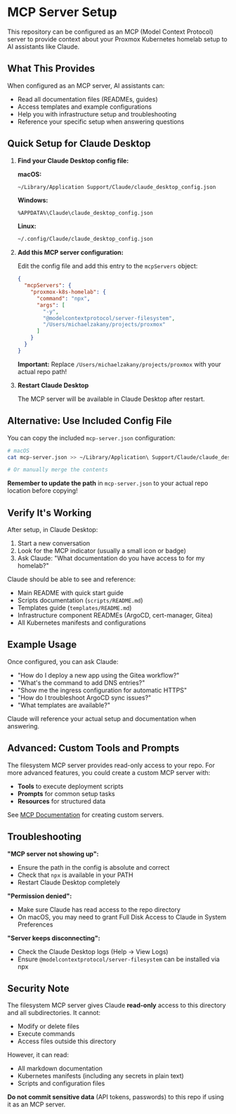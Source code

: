 # MCP Server Setup

This repository can be configured as an MCP (Model Context Protocol) server to provide context about your Proxmox Kubernetes homelab setup to AI assistants like Claude.

## What This Provides

When configured as an MCP server, AI assistants can:
- Read all documentation files (READMEs, guides)
- Access templates and example configurations
- Help you with infrastructure setup and troubleshooting
- Reference your specific setup when answering questions

## Quick Setup for Claude Desktop

1. **Find your Claude Desktop config file:**

   **macOS:**
   ```bash
   ~/Library/Application Support/Claude/claude_desktop_config.json
   ```

   **Windows:**
   ```
   %APPDATA%\Claude\claude_desktop_config.json
   ```

   **Linux:**
   ```bash
   ~/.config/Claude/claude_desktop_config.json
   ```

2. **Add this MCP server configuration:**

   Edit the config file and add this entry to the `mcpServers` object:

   ```json
   {
     "mcpServers": {
       "proxmox-k8s-homelab": {
         "command": "npx",
         "args": [
           "-y",
           "@modelcontextprotocol/server-filesystem",
           "/Users/michaelzakany/projects/proxmox"
         ]
       }
     }
   }
   ```

   **Important:** Replace `/Users/michaelzakany/projects/proxmox` with your actual repo path!

3. **Restart Claude Desktop**

   The MCP server will be available in Claude Desktop after restart.

## Alternative: Use Included Config File

You can copy the included `mcp-server.json` configuration:

```bash
# macOS
cat mcp-server.json >> ~/Library/Application\ Support/Claude/claude_desktop_config.json

# Or manually merge the contents
```

**Remember to update the path** in `mcp-server.json` to your actual repo location before copying!

## Verify It's Working

After setup, in Claude Desktop:
1. Start a new conversation
2. Look for the MCP indicator (usually a small icon or badge)
3. Ask Claude: "What documentation do you have access to for my homelab?"

Claude should be able to see and reference:
- Main README with quick start guide
- Scripts documentation (`scripts/README.md`)
- Templates guide (`templates/README.md`)
- Infrastructure component READMEs (ArgoCD, cert-manager, Gitea)
- All Kubernetes manifests and configurations

## Example Usage

Once configured, you can ask Claude:

- "How do I deploy a new app using the Gitea workflow?"
- "What's the command to add DNS entries?"
- "Show me the ingress configuration for automatic HTTPS"
- "How do I troubleshoot ArgoCD sync issues?"
- "What templates are available?"

Claude will reference your actual setup and documentation when answering.

## Advanced: Custom Tools and Prompts

The filesystem MCP server provides read-only access to your repo. For more advanced features, you could create a custom MCP server with:

- **Tools** to execute deployment scripts
- **Prompts** for common setup tasks
- **Resources** for structured data

See [MCP Documentation](https://modelcontextprotocol.io) for creating custom servers.

## Troubleshooting

**"MCP server not showing up":**
- Ensure the path in the config is absolute and correct
- Check that `npx` is available in your PATH
- Restart Claude Desktop completely

**"Permission denied":**
- Make sure Claude has read access to the repo directory
- On macOS, you may need to grant Full Disk Access to Claude in System Preferences

**"Server keeps disconnecting":**
- Check the Claude Desktop logs (Help → View Logs)
- Ensure `@modelcontextprotocol/server-filesystem` can be installed via npx

## Security Note

The filesystem MCP server gives Claude **read-only** access to this directory and all subdirectories. It cannot:
- Modify or delete files
- Execute commands
- Access files outside this directory

However, it can read:
- All markdown documentation
- Kubernetes manifests (including any secrets in plain text)
- Scripts and configuration files

**Do not commit sensitive data** (API tokens, passwords) to this repo if using it as an MCP server.
